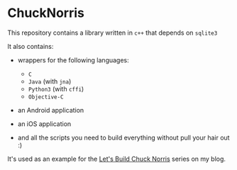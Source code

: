 # ChuckNorris

This repository contains a library written in `c++` that depends on `sqlite3`

It also contains:

* wrappers for the following languages:
  * `C`
  * `Java`  (with `jna`)
  * `Python3` (with `cffi`)
  * `Objective-C`

* an Android application
* an iOS application

* and all the scripts you need to build everything without pull your hair out :)

It's used as an example for the [Let's Build Chuck Norris](https://dmerej.info/blog/post/introducing-the-chuck-norris-project/) series on my blog.
